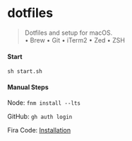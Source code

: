# dotfiles

> Dotfiles and setup for macOS.\
• Brew • Git • iTerm2 • Zed • ZSH

#### Start
```
sh start.sh
```

#### Manual Steps
Node: ```fnm install --lts```

GitHub: ```gh auth login```

Fira Code: [Installation](https://github.com/tonsky/FiraCode/wiki/Installing#macos)
